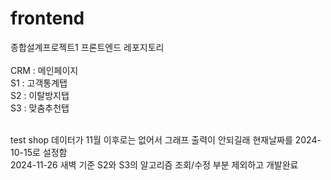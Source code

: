 # frontend
종합설계프로젝트1 프론트엔드 레포지토리
<br> <br>
CRM : 메인페이지 <br>
S1 : 고객통계탭 <br>
S2 : 이탈방지탭 <br>
S3 : 맞춤추천탭

<br>test shop 데이터가 11월 이후로는 없어서 그래프 출력이 안되길래 현재날짜를 2024-10-15로 설정함
<br>2024-11-26 새벽 기준 S2와 S3의 알고리즘 조회/수정 부분 제외하고 개발완료
